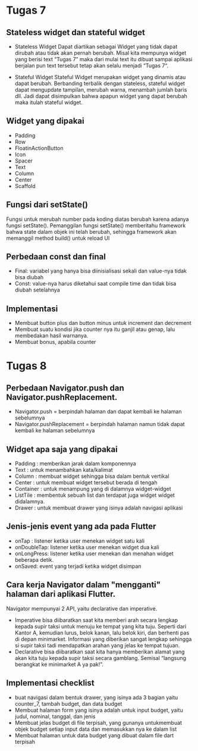 # Tugas 7
## Stateless widget dan stateful widget
- Stateless Widget
Dapat diartikan sebagai Widget yang tidak dapat dirubah atau tidak akan pernah berubah. Misal kita mempunya widget yang berisi text “Tugas 7” maka dari mulai text itu dibuat sampai aplikasi berjalan pun text tersebut tetap akan selalu menjadi “Tugas 7“.

- Stateful Widget
Stateful Widget merupakan widget yang dinamis atau dapat berubah. Berbanding terbalik dengan stateless, stateful widget dapat mengupdate tampilan, merubah warna, menambah jumlah baris dll. Jadi dapat disimpulkan bahwa apapun widget yang dapat berubah maka itulah stateful widget.

## Widget yang dipakai
- Padding
- Row
- FloatinActionButton
- Icon
- Spacer
- Text
- Column
- Center
- Scaffold

##  Fungsi dari setState()
Fungsi untuk merubah number pada koding diatas berubah karena adanya fungsi setState(). Pemanggilan fungsi setState() memberitahu framework bahwa state dalam objek ini telah berubah, sehingga framework akan memanggil method build() untuk reload UI

## Perbedaan const dan final
- Final: variabel yang hanya bisa diinisialisasi sekali dan value-nya tidak bisa diubah
- Const: value-nya harus diketahui saat compile time dan tidak bisa diubah setelahnya

## Implementasi 
- Membuat button plus dan button minus untuk increment dan decrement
- Membuat suatu kondisi jika counter nya itu ganjil atau genap, lalu membedakan hasil warnanya. 
- Membuat bonus, apabila counter 

# Tugas 8
## Perbedaan Navigator.push dan Navigator.pushReplacement.
- Navigator.push = berpindah halaman dan dapat kembali ke halaman sebelumnya
- Navigator.pushReplacement = berpindah halaman namun tidak dapat kembali ke halaman sebelumnya

## Widget apa saja yang dipakai
- Padding : memberikan jarak dalam komponennya
- Text : untuk menambahkan kata/kalimat
- Column : membuat widget sehingga bisa dalam bentuk vertikal
- Center : untuk membuat widget tersebut berada di tengah
- Container : untuk menampung yang di dalamnya widget-widget
- ListTile : membentuk sebuah list dan terdapat juga widget widget didalamnya.
- Drawer : untuk membuat drawer yang isinya adalah navigasi aplikasi

## Jenis-jenis event yang ada pada Flutter
- onTap : listener ketika user menekan widget satu kali
- onDoubleTap: listener ketika user menekan widget dua kali
- onLongPress: listener ketika user menekan dan menahan widget beberapa detik.
- onSaved: event yang terjadi ketika widget disimpan

## Cara kerja Navigator dalam "mengganti" halaman dari aplikasi Flutter.
Navigator mempunyai 2 API, yaitu declarative dan imperative.
- Imperative bisa diibaratkan saat kita memberi arah secara lengkap kepada supir taksi untuk menuju ke tempat yang kita tuju. Seperti dari Kantor A, kemudian lurus, belok kanan, lalu belok kiri, dan berhenti pas di depan minimarket. Informasi yang diberikan sangat lengkap sehingga si supir taksi tadi mendapatkan arahan yang jelas ke tempat tujuan.
- Declarative bisa diibaratkan saat kita hanya memberikan alamat yang akan kita tuju kepada supir taksi secara gamblang. Semisal “langsung berangkat ke minimarket A ya pak!”.

## Implementasi checklist
- buat navigasi dalam bentuk drawer, yang isinya ada 3 bagian yaitu counter_7, tambah budget, dan data budget
- Membuat halaman form yang isinya adalah untuk input budget, yaitu judul, nominal, tanggal, dan jenis
- Membuat jelas budget di file terpisah, yang gunanya untukmembuat objek budget setiap input data dan memasukkan nya ke dalam list
- Membuat halaman untuk data budget yang dibuat dalam file dart terpisah

